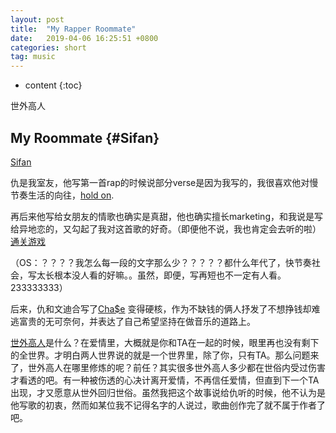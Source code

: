 ```yaml
---
layout: post
title:  "My Rapper Roommate"
date:   2019-04-06 16:25:51 +0800
categories: short
tag: music
---
```


* content
{:toc}


世外高人

My Roommate	 			{#Sifan}
------------------------


[Sifan](#)


仇是我室友，他写第一首rap的时候说部分verse是因为我写的，我很喜欢他对慢节奏生活的向往，[hold on](https://music.163.com/#/song?id=1347669875).

再后来他写给女朋友的情歌也确实是真甜，他也确实擅长marketing，和我说是写给异地恋的，又勾起了我对这首歌的好奇。（即便他不说，我也肯定会去听的啦）[通关游戏](https://music.163.com/#/song?id=1349263670)

（OS：？？？？我怎么每一段的文字那么少？？？？？都什么年代了，快节奏社会，写太长根本没人看的好嘛。。虽然，即便，写再短也不一定有人看。233333333）

后来，仇和文迪合写了[Cha$e](https://music.163.com/#/song?id=1351000448) 变得硬核，作为不缺钱的俩人抒发了不想挣钱却难逃富贵的无可奈何，并表达了自己希望坚持在做音乐的道路上。

[世外高人](https://music.163.com/#/song?id=1357399274)是什么？在爱情里，大概就是你和TA在一起的时候，眼里再也没有剩下的全世界。才明白两人世界说的就是一个世界里，除了你，只有TA。那么问题来了，世外高人在哪里修炼的呢？前任？其实很多世外高人多少都在世俗内受过伤害才看透的吧。有一种被伤透的心决计离开爱情，不再信任爱情，但直到下一个TA出现，才又愿意从世外回归世俗。虽然我把这个故事说给仇听的时候，他不认为是他写歌的初衷，然而如某位我不记得名字的人说过，歌曲创作完了就不属于作者了吧。







[jekyll]:      http://jekyllrb.com
[jekyll-gh]:   https://github.com/jekyll/jekyll
[jekyll-help]: https://github.com/jekyll/jekyll-help
